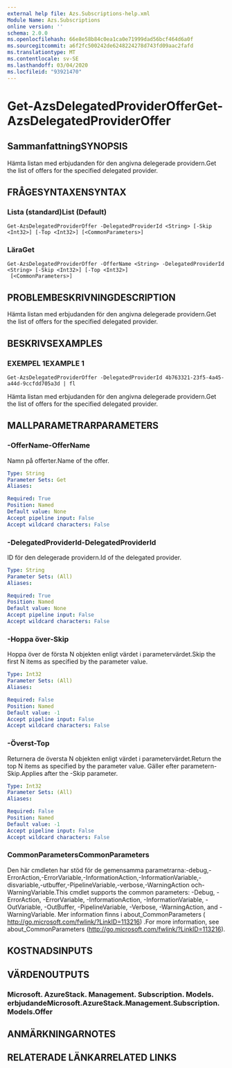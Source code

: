```yaml
---
external help file: Azs.Subscriptions-help.xml
Module Name: Azs.Subscriptions
online version: ''
schema: 2.0.0
ms.openlocfilehash: 66e8e58b84c0ea1ca0e71999dad56bcf464d6a0f
ms.sourcegitcommit: a6f2fc500242de6248224278d743fd09aac2fafd
ms.translationtype: MT
ms.contentlocale: sv-SE
ms.lasthandoff: 03/04/2020
ms.locfileid: "93921470"
---
```

# <span data-ttu-id="6e516-101">Get-AzsDelegatedProviderOffer</span><span class="sxs-lookup"><span data-stu-id="6e516-101">Get-AzsDelegatedProviderOffer</span></span>

## <span data-ttu-id="6e516-102">Sammanfattning</span><span class="sxs-lookup"><span data-stu-id="6e516-102">SYNOPSIS</span></span>
<span data-ttu-id="6e516-103">Hämta listan med erbjudanden för den angivna delegerade providern.</span><span class="sxs-lookup"><span data-stu-id="6e516-103">Get the list of offers for the specified delegated provider.</span></span>

## <span data-ttu-id="6e516-104">FRÅGESYNTAXEN</span><span class="sxs-lookup"><span data-stu-id="6e516-104">SYNTAX</span></span>

### <span data-ttu-id="6e516-105">Lista (standard)</span><span class="sxs-lookup"><span data-stu-id="6e516-105">List (Default)</span></span>
```
Get-AzsDelegatedProviderOffer -DelegatedProviderId <String> [-Skip <Int32>] [-Top <Int32>] [<CommonParameters>]
```

### <span data-ttu-id="6e516-106">Lära</span><span class="sxs-lookup"><span data-stu-id="6e516-106">Get</span></span>
```
Get-AzsDelegatedProviderOffer -OfferName <String> -DelegatedProviderId <String> [-Skip <Int32>] [-Top <Int32>]
 [<CommonParameters>]
```

## <span data-ttu-id="6e516-107">PROBLEMBESKRIVNING</span><span class="sxs-lookup"><span data-stu-id="6e516-107">DESCRIPTION</span></span>
<span data-ttu-id="6e516-108">Hämta listan med erbjudanden för den angivna delegerade providern.</span><span class="sxs-lookup"><span data-stu-id="6e516-108">Get the list of offers for the specified delegated provider.</span></span>

## <span data-ttu-id="6e516-109">BESKRIVS</span><span class="sxs-lookup"><span data-stu-id="6e516-109">EXAMPLES</span></span>

### <span data-ttu-id="6e516-110">EXEMPEL 1</span><span class="sxs-lookup"><span data-stu-id="6e516-110">EXAMPLE 1</span></span>
```
Get-AzsDelegatedProviderOffer -DelegatedProviderId 4b763321-23f5-4a45-a44d-9ccfdd705a3d | fl
```

<span data-ttu-id="6e516-111">Hämta listan med erbjudanden för den angivna delegerade providern.</span><span class="sxs-lookup"><span data-stu-id="6e516-111">Get the list of offers for the specified delegated provider.</span></span>

## <span data-ttu-id="6e516-112">MALLPARAMETRAR</span><span class="sxs-lookup"><span data-stu-id="6e516-112">PARAMETERS</span></span>

### <span data-ttu-id="6e516-113">-OfferName</span><span class="sxs-lookup"><span data-stu-id="6e516-113">-OfferName</span></span>
<span data-ttu-id="6e516-114">Namn på offerter.</span><span class="sxs-lookup"><span data-stu-id="6e516-114">Name of the offer.</span></span>

```yaml
Type: String
Parameter Sets: Get
Aliases:

Required: True
Position: Named
Default value: None
Accept pipeline input: False
Accept wildcard characters: False
```

### <span data-ttu-id="6e516-115">-DelegatedProviderId</span><span class="sxs-lookup"><span data-stu-id="6e516-115">-DelegatedProviderId</span></span>
<span data-ttu-id="6e516-116">ID för den delegerade providern.</span><span class="sxs-lookup"><span data-stu-id="6e516-116">Id of the delegated provider.</span></span>

```yaml
Type: String
Parameter Sets: (All)
Aliases:

Required: True
Position: Named
Default value: None
Accept pipeline input: False
Accept wildcard characters: False
```

### <span data-ttu-id="6e516-117">-Hoppa över</span><span class="sxs-lookup"><span data-stu-id="6e516-117">-Skip</span></span>
<span data-ttu-id="6e516-118">Hoppa över de första N objekten enligt värdet i parametervärdet.</span><span class="sxs-lookup"><span data-stu-id="6e516-118">Skip the first N items as specified by the parameter value.</span></span>

```yaml
Type: Int32
Parameter Sets: (All)
Aliases:

Required: False
Position: Named
Default value: -1
Accept pipeline input: False
Accept wildcard characters: False
```

### <span data-ttu-id="6e516-119">-Överst</span><span class="sxs-lookup"><span data-stu-id="6e516-119">-Top</span></span>
<span data-ttu-id="6e516-120">Returnera de översta N objekten enligt värdet i parametervärdet.</span><span class="sxs-lookup"><span data-stu-id="6e516-120">Return the top N items as specified by the parameter value.</span></span>
<span data-ttu-id="6e516-121">Gäller efter parametern-Skip.</span><span class="sxs-lookup"><span data-stu-id="6e516-121">Applies after the -Skip parameter.</span></span>

```yaml
Type: Int32
Parameter Sets: (All)
Aliases:

Required: False
Position: Named
Default value: -1
Accept pipeline input: False
Accept wildcard characters: False
```

### <span data-ttu-id="6e516-122">CommonParameters</span><span class="sxs-lookup"><span data-stu-id="6e516-122">CommonParameters</span></span>
<span data-ttu-id="6e516-123">Den här cmdleten har stöd för de gemensamma parametrarna:-debug,-ErrorAction,-ErrorVariable,-InformationAction,-InformationVariable,-disvariable,-utbuffer,-PipelineVariable,-verbose,-WarningAction och-WarningVariable.</span><span class="sxs-lookup"><span data-stu-id="6e516-123">This cmdlet supports the common parameters: -Debug, -ErrorAction, -ErrorVariable, -InformationAction, -InformationVariable, -OutVariable, -OutBuffer, -PipelineVariable, -Verbose, -WarningAction, and -WarningVariable.</span></span> <span data-ttu-id="6e516-124">Mer information finns i about_CommonParameters ( http://go.microsoft.com/fwlink/?LinkID=113216) .</span><span class="sxs-lookup"><span data-stu-id="6e516-124">For more information, see about_CommonParameters (http://go.microsoft.com/fwlink/?LinkID=113216).</span></span>

## <span data-ttu-id="6e516-125">KOSTNADS</span><span class="sxs-lookup"><span data-stu-id="6e516-125">INPUTS</span></span>

## <span data-ttu-id="6e516-126">VÄRDEN</span><span class="sxs-lookup"><span data-stu-id="6e516-126">OUTPUTS</span></span>

### <span data-ttu-id="6e516-127">Microsoft. AzureStack. Management. Subscription. Models. erbjudande</span><span class="sxs-lookup"><span data-stu-id="6e516-127">Microsoft.AzureStack.Management.Subscription.Models.Offer</span></span>

## <span data-ttu-id="6e516-128">ANMÄRKNINGAR</span><span class="sxs-lookup"><span data-stu-id="6e516-128">NOTES</span></span>

## <span data-ttu-id="6e516-129">RELATERADE LÄNKAR</span><span class="sxs-lookup"><span data-stu-id="6e516-129">RELATED LINKS</span></span>
